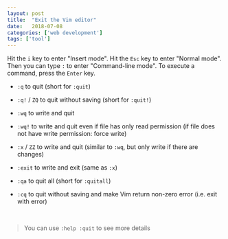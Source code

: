 ```yaml
---
layout: post
title:  "Exit the Vim editor"
date:   2018-07-08
categories: ['web development']
tags: ['tool']
---
```


Hit the `i` key to enter "Insert mode". Hit the `Esc` key to enter "Normal mode". Then you can type `:` to enter "Command-line mode". To execute a command, press the `Enter` key.

* `:q` to quit (short for `:quit`)

* `:q!` / `ZQ` to quit without saving (short for `:quit!`)

* `:wq` to write and quit

* `:wq!` to write and quit even if file has only read permission (if file does not have write permission: force write)

* `:x` / `ZZ` to write and quit (similar to `:wq`, but only write if there are changes)

* `:exit` to write and exit (same as `:x`)

* `:qa` to quit all (short for `:quitall`)

* `:cq` to quit without saving and make Vim return non-zero error (i.e. exit with error)

<br>

> You can use `:help :quit` to see more details
